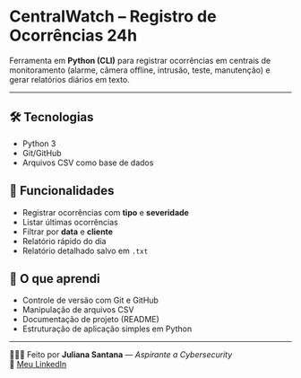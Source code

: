 # CentralWatch – Registro de Ocorrências 24h

Ferramenta em **Python (CLI)** para registrar ocorrências em centrais de monitoramento (alarme, câmera offline, intrusão, teste, manutenção) e gerar relatórios diários em texto.

---

## 🛠 Tecnologias
- Python 3
- Git/GitHub
- Arquivos CSV como base de dados

## 📌 Funcionalidades
- Registrar ocorrências com **tipo** e **severidade**
- Listar últimas ocorrências
- Filtrar por **data** e **cliente**
- Relatório rápido do dia
- Relatório detalhado salvo em `.txt`

## 🎯 O que aprendi
- Controle de versão com Git e GitHub
- Manipulação de arquivos CSV
- Documentação de projeto (README)
- Estruturação de aplicação simples em Python

---

👩🏻‍💻 Feito por **Juliana Santana** — *Aspirante a Cybersecurity*  
🔗 [Meu LinkedIn](https://www.linkedin.com/in/julianabritost)
